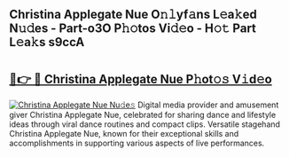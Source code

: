 ## Christina Applegate Nue O𝚗𝚕yf𝚊ns L𝚎a𝚔ed N𝚞𝚍es - Part-o3O P𝚑𝚘tos Vi𝚍𝚎o - H𝚘𝚝 Part L𝚎a𝚔s s9ccA

# <h2><a href="http://kf2oi0y.oniu.top/?m=Christina+Applegate+Nue">🔗👉 🔴 Christina Applegate Nue P𝚑ot𝚘𝚜 V𝚒d𝚎o</a></h2>

[![Christina Applegate Nue Nu𝚍e𝚜](https://i.imgur.com/0qMVB7G.gif)](http://kf2oi0y.oniu.top/?m=Christina+Applegate+Nue)
Digital media provider and amusement giver Christina Applegate Nue, celebrated for sharing dance and lifestyle ideas through viral dance routines and compact clips. Versatile stagehand Christina Applegate Nue, known for their exceptional skills and accomplishments in supporting various aspects of live performances.  
